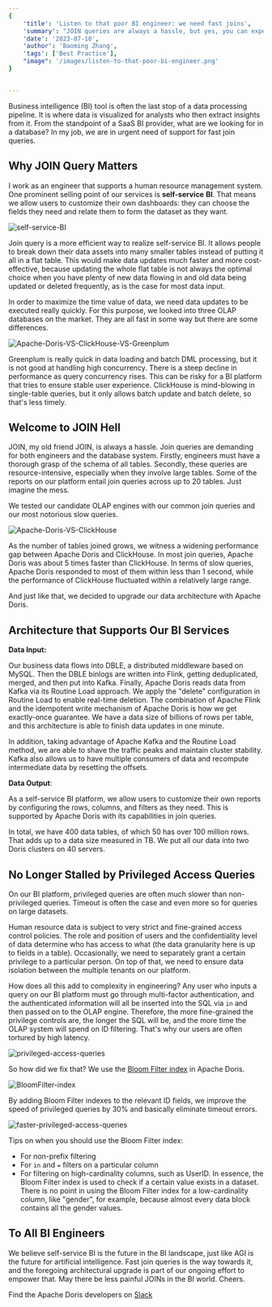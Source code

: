 ```yaml
---
{
    'title': 'Listen to that poor BI engineer: we need fast joins',
    'summary': "JOIN queries are always a hassle, but yes, you can expect fast joins from a relational database. Read this and learn how.",
    'date': '2023-07-10',
    'author': 'Baoming Zhang',
    'tags': ['Best Practice'],
    "image": '/images/listen-to-that-poor-bi-engineer.png'
}


---
```


<!-- 
Licensed to the Apache Software Foundation (ASF) under one
or more contributor license agreements.  See the NOTICE file
distributed with this work for additional information
regarding copyright ownership.  The ASF licenses this file
to you under the Apache License, Version 2.0 (the
"License"); you may not use this file except in compliance
with the License.  You may obtain a copy of the License at

  http://www.apache.org/licenses/LICENSE-2.0

Unless required by applicable law or agreed to in writing,
software distributed under the License is distributed on an
"AS IS" BASIS, WITHOUT WARRANTIES OR CONDITIONS OF ANY
KIND, either express or implied.  See the License for the
specific language governing permissions and limitations
under the License.
-->

Business intelligence (BI) tool is often the last stop of a data processing pipeline. It is where data is visualized for analysts who then extract insights from it. From the standpoint of a SaaS BI provider, what are we looking for in a database? In my job, we are in urgent need of support for fast join queries.

## Why JOIN Query Matters

I work as an engineer that supports a human resource management system. One prominent selling point of our services is **self-service** **BI**. That means we allow users to customize their own dashboards: they can choose the fields they need and relate them to form the dataset as they want. 

![self-service-BI](/images/Moka_1.png)

Join query is a more efficient way to realize self-service BI. It allows people to break down their data assets into many smaller tables instead of putting it all in a flat table. This would make data updates much faster and more cost-effective, because updating the whole flat table is not always the optimal choice when you have plenty of new data flowing in and old data being updated or deleted frequently, as is the case for most data input.

In order to maximize the time value of data, we need data updates to be executed really quickly. For this purpose, we looked into three OLAP databases on the market. They are all fast in some way but there are some differences.

![Apache-Doris-VS-ClickHouse-VS-Greenplum](/images/Moka_2.png)

Greenplum is really quick in data loading and batch DML processing, but it is not good at handling high concurrency. There is a steep decline in performance as query concurrency rises. This can be risky for a BI platform that tries to ensure stable user experience. ClickHouse is mind-blowing in single-table queries, but it only allows batch update and batch delete, so that's less timely.

## Welcome to JOIN Hell

JOIN, my old friend JOIN, is always a hassle. Join queries are demanding for both engineers and the database system. Firstly, engineers must have a thorough grasp of the schema of all tables. Secondly, these queries are resource-intensive, especially when they involve large tables. Some of the reports on our platform entail join queries across up to 20 tables. Just imagine the mess.

We tested our candidate OLAP engines with our common join queries and our most notorious slow queries. 

![Apache-Doris-VS-ClickHouse](/images/Moka_3.png)

As the number of tables joined grows, we witness a widening performance gap between Apache Doris and ClickHouse. In most join queries, Apache Doris was about 5 times faster than ClickHouse. In terms of slow queries, Apache Doris responded to most of them within less than 1 second, while the performance of ClickHouse fluctuated within a relatively large range. 

And just like that, we decided to upgrade our data architecture with Apache Doris. 

## Architecture that Supports Our BI Services

**Data Input:** 

Our business data flows into DBLE, a distributed middleware based on MySQL. Then the DBLE binlogs are written into Flink, getting deduplicated, merged, and then put into Kafka. Finally, Apache Doris reads data from Kafka via its Routine Load approach. We apply the "delete" configuration in Routine Load to enable real-time deletion. The combination of Apache Flink and the idempotent write mechanism of Apache Doris is how we get exactly-once guarantee. We have a data size of billions of rows per table, and this architecture is able to finish data updates in one minute. 

In addition, taking advantage of Apache Kafka and the Routine Load method, we are able to shave the traffic peaks and maintain cluster stability. Kafka also allows us to have multiple consumers of data and recompute intermediate data by resetting the offsets.

**Data Output**: 

As a self-service BI platform, we allow users to customize their own reports by configuring the rows, columns, and filters as they need. This is supported by Apache Doris with its capabilities in join queries. 

In total, we have 400 data tables, of which 50 has over 100 million rows. That adds up to a data size measured in TB. We put all our data into two Doris clusters on 40 servers.

## No Longer Stalled by Privileged Access Queries

On our BI platform, privileged queries are often much slower than non-privileged queries. Timeout is often the case and even more so for queries on large datasets.

Human resource data is subject to very strict and fine-grained access control policies. The role and position of users and the confidentiality level of data determine who has access to what (the data granularity here is up to fields in a table). Occasionally, we need to separately grant a certain privilege to a particular person. On top of that, we need to ensure data isolation between the multiple tenants on our platform.

How does all this add to complexity in engineering? Any user who inputs a query on our BI platform must go through multi-factor authentication, and the authenticated information will all be inserted into the SQL via `in` and then passed on to the OLAP engine. Therefore, the more fine-grained the privilege controls are, the longer the SQL will be, and the more time the OLAP system will spend on ID filtering. That's why our users are often tortured by high latency.

![privileged-access-queries](/images/Moka_4.png)

So how did we fix that? We use the [Bloom Filter index](https://doris.apache.org/docs/dev/data-table/index/bloomfilter/) in Apache Doris. 

![BloomFilter-index](/images/Moka_5.png)

By adding Bloom Filter indexes to the relevant ID fields, we improve the speed of privileged queries by 30% and basically eliminate timeout errors.

![faster-privileged-access-queries](/images/Moka_6.png)

Tips on when you should use the Bloom Filter index:

- For non-prefix filtering
- For `in` and `=` filters on a particular column
- For filtering on high-cardinality columns, such as UserID. In essence, the Bloom Filter index is used to check if a certain value exists in a dataset. There is no point in using the Bloom Filter index for a low-cardinality column, like "gender", for example, because almost every data block contains all the gender values.

## To All BI Engineers

We believe self-service BI is the future in the BI landscape, just like AGI is the future for artificial intelligence. Fast join queries is the way towards it, and the foregoing architectural upgrade is part of our ongoing effort to empower that. May there be less painful JOINs in the BI world. Cheers.



Find the Apache Doris developers on [Slack](https://join.slack.com/t/apachedoriscommunity/shared_invite/zt-2kl08hzc0-SPJe4VWmL_qzrFd2u2XYQA)
